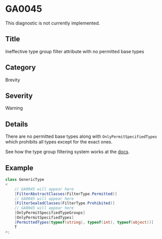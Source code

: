 # GA0045

This diagnostic is not currently implemented.

## Title
Ineffective type group filter attribute with no permitted base types

## Category
Brevity

## Severity
Warning

## Details
There are no permitted base types along with `OnlyPermitSpecifiedTypes` which prohibits all types except for the exact ones.

See how the type group filtering system works at the [docs](../usage/type-group-filters.md).

## Example
```csharp
class GenericType
<
    // GA0045 will appear here
    [FilterAbstractClasses(FilterType.Permitted)]
    // GA0045 will appear here
    [FilterSealedClasses(FilterType.Prohibited)]
    // GA0045 will appear here
    [OnlyPermitSpecifiedTypeGroups]
    [OnlyPermitSpecifiedTypes]
    [PermittedTypes(typeof(string), typeof(int), typeof(object))]
    T
>;
```